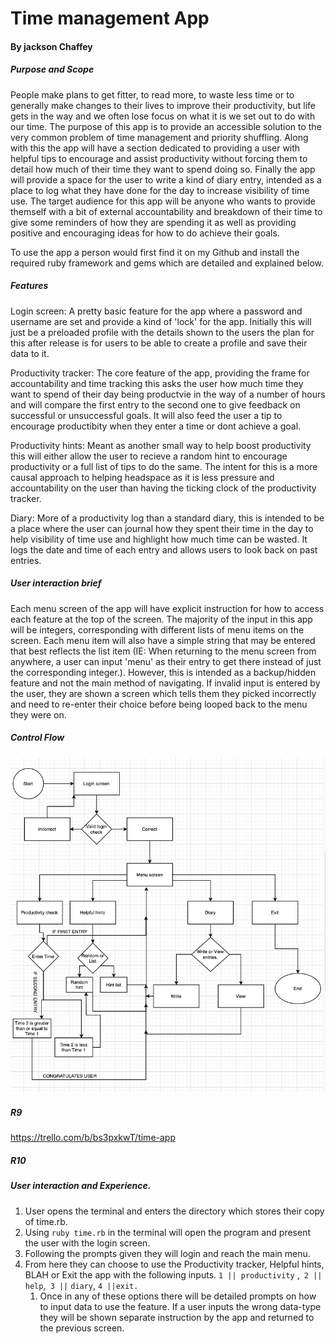 #  Time management App

#### By jackson Chaffey 



##### Purpose and Scope

People make plans to get fitter, to read more, to waste less time or to generally make changes to their lives to improve their productivity, but life gets in the way and we often lose focus on what it is we set out to do with our time. The purpose of this app is to provide an accessible solution to the very common problem of time management and priority shuffling. Along with this the app will have a section dedicated to providing a user with helpful tips to encourage and assist productivity without forcing them to detail how much of their time they want to spend doing so. Finally the app will provide a space for the user to write a kind of diary entry, intended as a place to log what they have done for the day to increase visibility of time use. The target audience for this app will be anyone who wants to provide themself with a bit of external accountability and breakdown of their time to give some reminders of how they are spending it as well as providing positive and encouraging ideas for how to do achieve their goals.

To use the app a person would first find it on my Github and install the required ruby framework and gems which are detailed and explained below.

##### Features

Login screen: A pretty basic feature for the app where a password and username are set and provide a kind of 'lock' for the app. Initially this will just be  a preloaded profile with the details shown to the users the plan for this after release is for users to be able to create a profile and save their data to it.

Productivity tracker: The core feature of the app, providing the frame for accountability and time tracking this asks the user how much time they want to spend of their day being productvie in the way of a number of hours and will compare the first entry to the second one to give feedback on successful or unsuccessful goals. It will also feed the user a tip to encourage productibity when they enter a time or dont achieve a goal.

Productivity hints: Meant as another small way to help boost productivity this will either allow the user to recieve a random hint to encourage productivity or a full list of tips to do the same. The intent for this is a more causal approach to helping headspace as it is less pressure and accountability on the user than having the ticking clock of the productivity tracker.

Diary: More of a productivity log than a standard diary, this is intended to be a place where the user can journal how they spent their time in the day to help visibility of time use and highlight how much time can be wasted. It logs the date and time of each entry and allows users to look back on past entries.



##### User interaction brief

Each menu screen of the app will have explicit instruction for how to access each feature at the top of the screen. The majority of the input in this app will be integers, corresponding with different lists of menu items on the screen. Each menu item will also have a simple string that may be entered that best reflects the list item (IE: When returning to the menu screen from anywhere, a user can input 'menu' as their entry to get there instead of just the corresponding integer.). However, this is intended as a backup/hidden feature  and not the main method of navigating. If invalid input is entered by the user, they are shown a screen which tells them they picked incorrectly and need to re-enter their choice before being looped back to the menu they were on.

##### Control Flow

![Control Flow Diagram](controlflow.png)





##### R9 

https://trello.com/b/bs3pxkwT/time-app

##### R10





##### User interaction and Experience.

1. User opens the terminal and enters the directory which stores their copy of time.rb.
2. Using `ruby time.rb` in the terminal will open the program and present the user with the login screen.
3. Following the prompts given they will login and reach the main menu.
4. From here they can choose to use the Productivity tracker, Helpful hints, BLAH or Exit the app with the following inputs. `1 || productivity` ,` 2 || help`,` 3 ||` `diary`, `4 ||exit.`
   1. Once in any of these options there will be detailed prompts on how to input data to use the feature. If a user inputs the wrong data-type they will be shown separate instruction by the app and returned to the previous screen.





